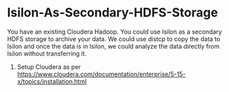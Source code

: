 # Isilon-As-Secondary-HDFS-Storage
You have an existing Cloudera Hadoop. You could use Isilon as a secondary HDFS storage to archive your data. 
We could use distcp to copy the data to Isilon and once the data is in Isilon, we could analyze the data directly from Isilon without transferring it.

1. Setup Cloudera as per https://www.cloudera.com/documentation/enterprise/5-15-x/topics/installation.html
